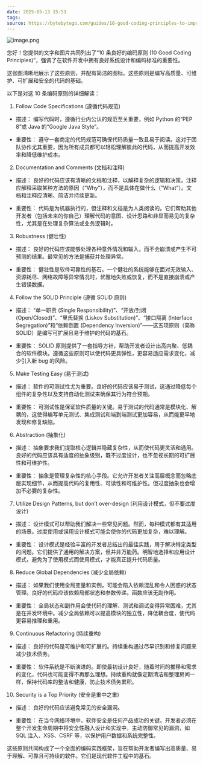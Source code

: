 ```yaml
---
date: 2025-05-13 15:53
tags: 
source: https://bytebytego.com/guides/10-good-coding-principles-to-improve-code-quality/
---
```


![image.png](https://cdn.jsdelivr.net/gh/duanbiao2000/BlogGallery@main/picutre/20250513155341162.png)

您好！您提供的文字和图片共同列出了“10 条良好的编码原则 (10 Good Coding Principles)”，强调了在软件开发中拥有良好系统设计和编码标准的重要性。

这张图清晰地展示了这些原则，并配有简洁的图标。这些原则是编写高质量、可维护、可扩展和安全的代码的基础。

以下是对这 10 条编码原则的详细解读：

1. Follow Code Specifications (遵循代码规范)

* 描述： 编写代码时，遵循行业内公认的规范至关重要，例如 Python 的“PEP 8”或 Java 的“Google Java Style”。

* 重要性： 遵守一套商定的代码规范可确保代码质量一致且易于阅读。这对于团队协作尤其重要，因为所有成员都可以轻松理解彼此的代码，从而提高开发效率和降低维护成本。

2. Documentation and Comments (文档和注释)

* 描述： 良好的代码应该有清晰的文档和注释，以解释复杂的逻辑和决策。注释应解释采取某种方法的原因（“Why”），而不是具体在做什么（“What”）。文档和注释应清晰、简洁并持续更新。

* 重要性： 代码是为机器执行的，但注释和文档是为人类阅读的。它们帮助其他开发者（包括未来的你自己）理解代码的意图、设计思路和非显而易见的复杂性，尤其是在处理复杂算法或业务逻辑时。

3. Robustness (健壮性)

* 描述： 良好的代码应该能够处理各种意外情况和输入，而不会崩溃或产生不可预测的结果。最常见的方法是捕获并处理异常。

* 重要性： 健壮性是软件可靠性的基石。一个健壮的系统能够在面对无效输入、资源耗尽、网络故障等异常情况时，优雅地失败或恢复，而不是直接崩溃或产生错误数据。

4. Follow the SOLID Principle (遵循 SOLID 原则)

* 描述： “单一职责 (Single Responsibility)”、“开放/封闭 (Open/Closed)”、“里氏替换 (Liskov Substitution)”、“接口隔离 (Interface Segregation)”和“依赖倒置 (Dependency Inversion)”——这五项原则（简称 SOLID）是编写可扩展且易于维护的代码的基石。

* 重要性： SOLID 原则提供了一套指导方针，帮助开发者设计出高内聚、低耦合的软件模块。遵循这些原则可以使代码更具弹性，更容易适应需求变化，减少引入新 bug 的风险。

5. Make Testing Easy (易于测试)

* 描述： 软件的可测试性尤为重要。良好的代码应该易于测试，这通过降低每个组件的复杂性以及支持自动化测试来确保其行为符合预期。

* 重要性： 可测试性是保证软件质量的关键。易于测试的代码通常是模块化、解耦的，这使得编写单元测试、集成测试和端到端测试更加容易，从而能更早地发现和修复缺陷。

6. Abstraction (抽象化)

* 描述： 抽象要求我们提取核心逻辑并隐藏复杂性，从而使代码更灵活和通用。良好的代码应该具有适度的抽象级别，既不过度设计，也不忽视长期的可扩展性和可维护性。

* 重要性： 抽象是管理复杂性的核心手段。它允许开发者关注高层概念而忽略底层实现细节，从而提高代码的复用性、可读性和可维护性。但过度抽象也会增加不必要的复杂性。

7. Utilize Design Patterns, but don’t over-design (利用设计模式，但不要过度设计)

* 描述： 设计模式可以帮助我们解决一些常见问题。然而，每种模式都有其适用的场景。过度使用或误用设计模式可能会使你的代码更加复杂，难以理解。

* 重要性： 设计模式是经验丰富的开发者总结出的最佳实践，用于解决特定类型的问题。它们提供了通用的解决方案，但并非万能药。明智地选择和应用设计模式，避免为了使用模式而使用模式，才能真正提升代码质量。

8. Reduce Global Dependencies (减少全局依赖)

* 描述： 如果我们使用全局变量和实例，可能会陷入依赖混乱和令人困惑的状态管理。良好的代码应该依赖局部状态和参数传递。函数应该无副作用。

* 重要性： 全局状态和副作用会使代码的理解、测试和调试变得异常困难，尤其是在并发环境中。减少全局依赖可以提高模块的独立性，降低耦合度，使代码更容易推理和重用。

9. Continuous Refactoring (持续重构)

* 描述： 良好的代码是可维护和可扩展的。持续重构通过尽早识别和修复问题来减少技术债务。

* 重要性： 软件系统是不断演进的。即使最初设计良好，随着时间的推移和需求的变化，代码也可能变得不再那么理想。持续重构就像定期清洁和整理房间一样，保持代码库的整洁和健康，防止技术债务累积。

10. Security is a Top Priority (安全是重中之重)

* 描述： 良好的代码应该避免常见的安全漏洞。

* 重要性： 在当今网络环境中，软件安全是任何产品成功的关键。开发者必须在整个开发生命周期中将安全性融入设计和实现中，主动防御常见的漏洞，如 SQL 注入、XSS、CSRF 等，以保护用户数据和系统完整性。

这些原则共同构成了一个全面的编码实践框架，旨在帮助开发者编写出高质量、易于理解、可靠且可持续的软件。它们是现代软件工程中的基石。